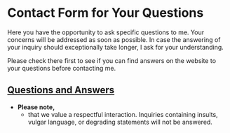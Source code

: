 # Contact Form for Your Questions

Here you have the opportunity to ask specific questions to me. Your concerns will be addressed as soon as possible. In case the answering of your inquiry should exceptionally take longer, I ask for your understanding.

Please check there first to see if you can find answers on the website to your questions before contacting me.

## [Questions and Answers](#)

- **Please note,**  
  - that we value a respectful interaction. Inquiries containing insults, vulgar language, or degrading statements will not be answered.
